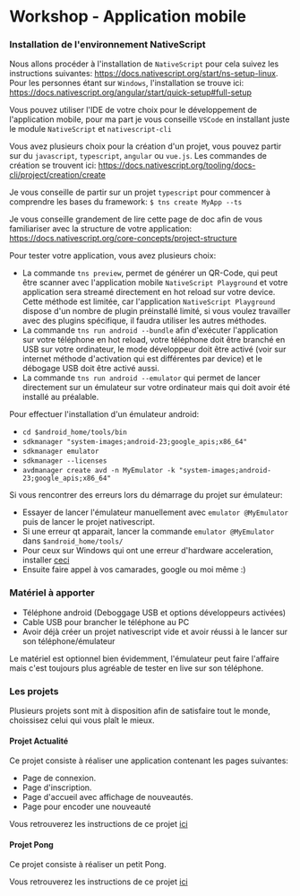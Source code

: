# Workshop - Application mobile

### Installation de l'environnement NativeScript 

Nous allons procéder à l'installation de `NativeScript` pour cela suivez les instructions suivantes: https://docs.nativescript.org/start/ns-setup-linux.
Pour les personnes étant sur `Windows`, l'installation se trouve ici: https://docs.nativescript.org/angular/start/quick-setup#full-setup

Vous pouvez utiliser l'IDE de votre choix pour le développement de l'application mobile, pour ma part je vous conseille `VSCode` en installant juste le module `NativeScript` et `nativescript-cli`

Vous avez plusieurs choix pour la création d'un projet, vous pouvez partir sur du `javascript`, `typescript`, `angular` ou `vue.js`.
Les commandes de création se trouvent ici: https://docs.nativescript.org/tooling/docs-cli/project/creation/create

Je vous conseille de partir sur un projet `typescript` pour commencer à comprendre les bases du framework: `$ tns create MyApp --ts`

Je vous conseille grandement de lire cette page de doc afin de vous familiariser avec la structure de votre application: https://docs.nativescript.org/core-concepts/project-structure

Pour tester votre application, vous avez plusieurs choix:
-   La commande `tns preview`, permet de générer un QR-Code, qui peut être scanner avec l'application mobile `NativeScript Playground` et votre application sera streamé directement en hot reload sur votre device. Cette méthode est limitée, car l'application `NativeScript Playground` dispose d'un nombre de plugin préinstallé limité, si vous voulez travailler avec des plugins spécifique, il faudra utiliser les autres méthodes.
-   La commande `tns run android --bundle` afin d'exécuter l'application sur votre téléphone en hot reload, votre téléphone doit être branché en USB sur votre ordinateur, le mode développeur doit être activé (voir sur internet méthode d'activation qui est différentes par device) et le débogage USB doit être activé aussi.
-   La commande `tns run android --emulator` qui permet de lancer directement sur un émulateur sur votre ordinateur mais qui doit avoir été installé au préalable. 

Pour effectuer l'installation d'un émulateur android: 
-   `cd $android_home/tools/bin`
-   `sdkmanager "system-images;android-23;google_apis;x86_64"`
-   `sdkmanager emulator`
-   `sdkmanager --licenses`
-   `avdmanager create avd -n MyEmulator -k "system-images;android-23;google_apis;x86_64"`

Si vous rencontrer des erreurs lors du démarrage du projet sur émulateur:
-   Essayer de lancer l'émulateur manuellement avec `emulator @MyEmulator` puis de lancer le projet nativescript.
-   Si une erreur qt apparait, lancer la commande `emulator @MyEmulator` dans `$android_home/tools/`
-   Pour ceux sur Windows qui ont une erreur d'hardware acceleration, installer [ceci](https://github.com/intel/haxm/releases)
-   Ensuite faire appel à vos camarades, google ou moi même :) 

### Matériel à apporter

-   Téléphone android (Deboggage USB et options développeurs activées)
-   Cable USB pour brancher le téléphone au PC 
-   Avoir déjà créer un projet nativescript vide et avoir réussi à le lancer sur son téléphone/émulateur

Le matériel est optionnel bien évidemment, l'émulateur peut faire l'affaire mais c'est toujours plus agréable de tester en live sur son téléphone.

### Les projets

Plusieurs projets sont mit à disposition afin de satisfaire tout le monde, choissisez celui qui vous plaît le mieux.

#### Projet Actualité

Ce projet consiste à réaliser une application contenant les pages suivantes:

-   Page de connexion.
-   Page d'inscription.
-   Page d'accueil avec affichage de nouveautés.
-   Page pour encoder une nouveauté

Vous retrouverez les instructions de ce projet [ici](./Actualite/README.md)

#### Projet Pong

Ce projet consiste à réaliser un petit Pong.

Vous retrouverez les instructions de ce projet [ici](./Pong/README.md)
